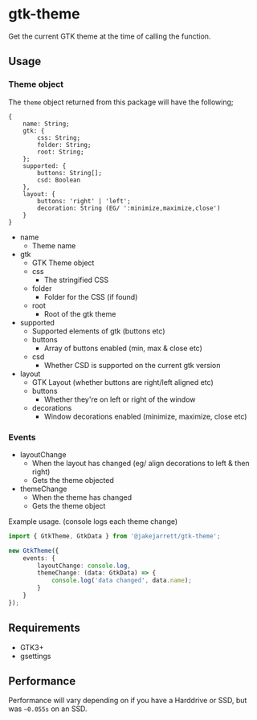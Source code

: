 # gtk-theme

Get the current GTK theme at the time of calling the function.

## Usage
### Theme object

The `theme` object returned from this package will have the following;

```
{
    name: String;
    gtk: {
        css: String;
        folder: String;
        root: String;
    };
    supported: {
        buttons: String[];
        csd: Boolean
    },
    layout: {
        buttons: 'right' | 'left';
        decoration: String (EG/ ':minimize,maximize,close')
    }
}

```
* name
    * Theme name
* gtk
    * GTK Theme object
    * css
        * The stringified CSS
    * folder
        * Folder for the CSS (if found)
    * root
        * Root of the gtk theme
* supported
    * Supported elements of gtk (buttons etc)
    * buttons
        * Array of buttons enabled (min, max & close etc)
    * csd
        * Whether CSD is supported on the current gtk version
* layout
    * GTK Layout (whether buttons are right/left aligned etc)
    * buttons
        * Whether they're on left or right of the window
    * decorations
        * Window decorations enabled (minimize, maximize, close etc)

### Events
* layoutChange
    * When the layout has changed (eg/ align decorations to left & then right)
    * Gets the theme objected
* themeChange
    * When the theme has changed
    * Gets the theme object

Example usage. (console logs each theme change)
```ts
import { GtkTheme, GtkData } from '@jakejarrett/gtk-theme';

new GtkTheme({
    events: {
        layoutChange: console.log,
        themeChange: (data: GtkData) => {
            console.log('data changed', data.name);
        }
    }
}); 
```

## Requirements
* GTK3+
* gsettings

## Performance

Performance will vary depending on if you have a Harddrive or SSD, but was `~0.055s` on an SSD.
